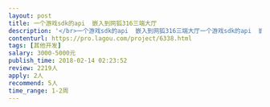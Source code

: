 ```yaml
---                
layout: post       
title: 一个游戏sdk的api  嵌入到网狐316三端大厅           
description: '</br>一个游戏sdk的api  嵌入到网狐316三端大厅一个游戏sdk的api  嵌入到网狐316三端大厅一个游戏sdk的api  嵌入到网狐316三端大厅</br>'     
contenturl: https://pro.lagou.com/project/6338.html      
tags: [其他开发]            
salary: 3000-5000元          
publish_time: 2018-02-14 02:23:52         
review: 2219人                   
apply: 2人                   
recommend: 5人                   
time_range: 1-2周              
---                 
```

